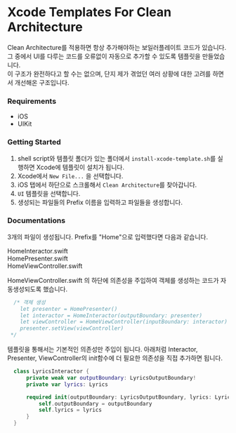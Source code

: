 # Xcode Templates For Clean Architecture
Clean Architecture를 적용하면 항상 추가해야하는 보일러플레이트 코드가 있습니다.   
그 중에서 UI를 다루는 코드를 오류없이 자동으로 추가할 수 있도록 템플릿을 만들었습니다.    
이 구조가 완전하다고 할 수는 없으며, 단지 제가 겪었던 여러 상황에 대한 고려를 하면서 개선해온 구조입니다.

### Requirements
- iOS   
- UIKit   

### Getting Started
1. shell script와 템플릿 폴더가 있는 폴더에서 `install-xcode-template.sh`를 실행하면 Xcode에 템플릿이 설치가 됩니다.
1. Xcode에서 `New File...` 을 선택합니다.
2. iOS 탭에서 하단으로 스크롤해서 `Clean Architecture`를 찾아갑니다.
3. `UI` 템플릿을 선택합니다.
4. 생성되는 파일들의 Prefix 이름을 입력하고 파일들을 생성합니다.

### Documentations
3개의 파일이 생성됩니다. Prefix를 "Home"으로 입력했다면 다음과 같습니다.
   
HomeInteractor.swift   
HomePresenter.swift   
HomeViewController.swift   
   
HomeViewController.swift 의 하단에 의존성을 주입하여 객체를 생성하는 코드가 자동생성되도록 했습니다.

```swift
  /* 객체 생성
    let presenter = HomePresenter()
    let interactor = HomeInteractor(outputBoundary: presenter)
    let viewController = HomeViewController(inputBoundary: interactor)
    presenter.setView(viewController)
 */
```

템플릿을 통해서는 기본적인 의존성만 주입이 됩니다.
아래처럼 Interactor, Presenter, ViewController의 init함수에 더 필요한 의존성을 직접 추가하면 됩니다.

```swift
  class LyricsInteractor {
      private weak var outputBoundary: LyricsOutputBoundary!
      private var lyrics: Lyrics

      required init(outputBoundary: LyricsOutputBoundary, lyrics: Lyrics) {
          self.outputBoundary = outputBoundary
          self.lyrics = lyrics
      }
  }
```






 
